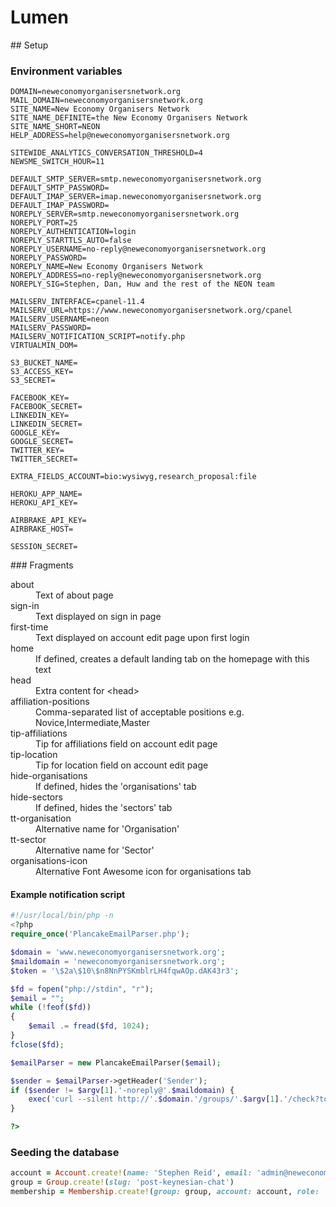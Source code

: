 # Lumen

## Setup

### Environment variables

```
DOMAIN=neweconomyorganisersnetwork.org
MAIL_DOMAIN=neweconomyorganisersnetwork.org
SITE_NAME=New Economy Organisers Network
SITE_NAME_DEFINITE=the New Economy Organisers Network
SITE_NAME_SHORT=NEON
HELP_ADDRESS=help@neweconomyorganisersnetwork.org

SITEWIDE_ANALYTICS_CONVERSATION_THRESHOLD=4
NEWSME_SWITCH_HOUR=11

DEFAULT_SMTP_SERVER=smtp.neweconomyorganisersnetwork.org
DEFAULT_SMTP_PASSWORD=
DEFAULT_IMAP_SERVER=imap.neweconomyorganisersnetwork.org
DEFAULT_IMAP_PASSWORD=
NOREPLY_SERVER=smtp.neweconomyorganisersnetwork.org
NOREPLY_PORT=25
NOREPLY_AUTHENTICATION=login
NOREPLY_STARTTLS_AUTO=false
NOREPLY_USERNAME=no-reply@neweconomyorganisersnetwork.org
NOREPLY_PASSWORD=
NOREPLY_NAME=New Economy Organisers Network
NOREPLY_ADDRESS=no-reply@neweconomyorganisersnetwork.org
NOREPLY_SIG=Stephen, Dan, Huw and the rest of the NEON team

MAILSERV_INTERFACE=cpanel-11.4
MAILSERV_URL=https://www.neweconomyorganisersnetwork.org/cpanel
MAILSERV_USERNAME=neon
MAILSERV_PASSWORD=
MAILSERV_NOTIFICATION_SCRIPT=notify.php
VIRTUALMIN_DOM=

S3_BUCKET_NAME=
S3_ACCESS_KEY=
S3_SECRET=

FACEBOOK_KEY=
FACEBOOK_SECRET=
LINKEDIN_KEY=
LINKEDIN_SECRET=
GOOGLE_KEY=
GOOGLE_SECRET=
TWITTER_KEY=
TWITTER_SECRET=

EXTRA_FIELDS_ACCOUNT=bio:wysiwyg,research_proposal:file

HEROKU_APP_NAME=
HEROKU_API_KEY=

AIRBRAKE_API_KEY=
AIRBRAKE_HOST=

SESSION_SECRET=
```

### Fragments

<dl>
  <dt>about</dt>
  <dd>Text of about page</dd>

  <dt>sign-in</dt>
  <dd>Text displayed on sign in page</dd>

  <dt>first-time</dt>
  <dd>Text displayed on account edit page upon first login</dd>

  <dt>home</dt>
  <dd>If defined, creates a default landing tab on the homepage with this text</dd>

  <dt>head</dt>
  <dd>Extra content for &lt;head&gt;</dd>

  <dt>affiliation-positions</dt>
  <dd>Comma-separated list of acceptable positions e.g. Novice,Intermediate,Master</dd>

  <dt>tip-affiliations</dt>
  <dd>Tip for affiliations field on account edit page</dd>

  <dt>tip-location</dt>
  <dd>Tip for location field on account edit page</dd>

  <dt>hide-organisations</dt>
  <dd>If defined, hides the 'organisations' tab</dd>

  <dt>hide-sectors</dt>
  <dd>If defined, hides the 'sectors' tab</dd>

  <dt>tt-organisation</dt>
  <dd>Alternative name for 'Organisation'</dd>

  <dt>tt-sector</dt>
  <dd>Alternative name for 'Sector'</dd>

  <dt>organisations-icon</dt>
  <dd>Alternative Font Awesome icon for organisations tab</dd>
</dl>


#### Example notification script

```php
#!/usr/local/bin/php -n
<?php
require_once('PlancakeEmailParser.php');

$domain = 'www.neweconomyorganisersnetwork.org';
$maildomain = 'neweconomyorganisersnetwork.org';
$token = '\$2a\$10\$n8NnPYSKmblrLH4fqwAOp.dAK43r3';

$fd = fopen("php://stdin", "r");
$email = "";
while (!feof($fd))
{
    $email .= fread($fd, 1024);
}
fclose($fd);

$emailParser = new PlancakeEmailParser($email);

$sender = $emailParser->getHeader('Sender');
if ($sender != $argv[1].'-noreply@'.$maildomain) { 
	exec('curl --silent http://'.$domain.'/groups/'.$argv[1].'/check?token='.$token);
}

?>
```

### Seeding the database

``` ruby
account = Account.create!(name: 'Stephen Reid', email: 'admin@neweconomyorganisersnetwork.org', password: 'password', password_confirmation: 'password', role: 'admin')
group = Group.create!(slug: 'post-keynesian-chat')
membership = Membership.create!(group: group, account: account, role: 'admin')
```
